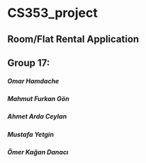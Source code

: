 # CS353_project
## Room/Flat Rental Application

## Group 17:
##### Omar Hamdache
##### Mahmut Furkan Gön
##### Ahmet Arda Ceylan
##### Mustafa Yetgin
##### Ömer Kağan Danacı
